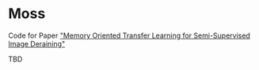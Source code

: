 # Moss
Code for Paper ["Memory Oriented Transfer Learning for Semi-Supervised Image Deraining"](https://openaccess.thecvf.com/content/CVPR2021/html/Huang_Memory_Oriented_Transfer_Learning_for_Semi-Supervised_Image_Deraining_CVPR_2021_paper.html)

TBD
